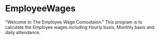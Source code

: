 # EmployeeWages
"Welcome to The Employee Wage Comoutaion."
This program is to calculate the Employee wages including Hourly basis, Monthly basis and daily attendance.
